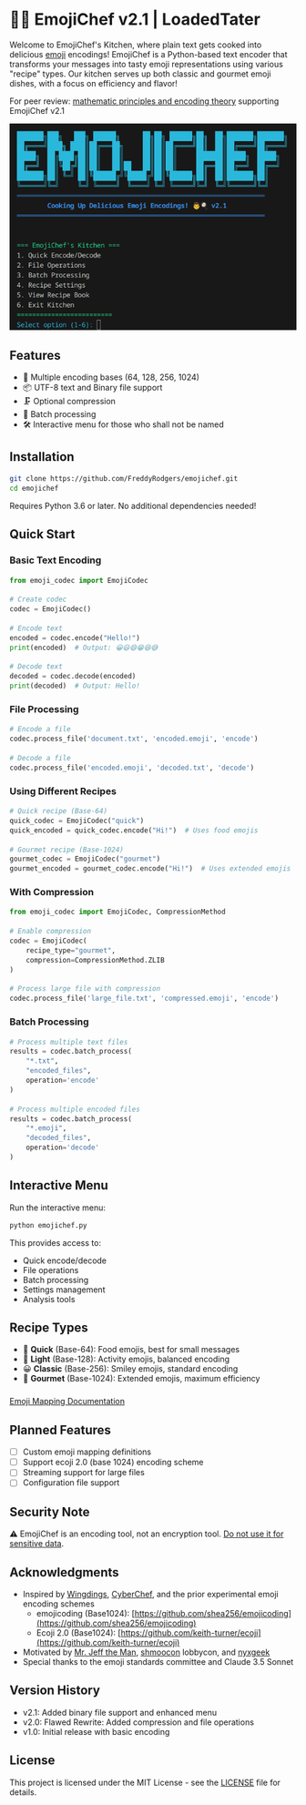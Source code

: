 # 👨‍🍳 EmojiChef v2.1 | LoadedTater

Welcome to EmojiChef's Kitchen, where plain text gets cooked into delicious [emoji](https://home.unicode.org/emoji/) encodings! EmojiChef is a Python-based text encoder that transforms your messages into tasty emoji representations using various "recipe" types. Our kitchen serves up both classic and gourmet emoji dishes, with a focus on efficiency and flavor!

For peer review: [mathematic principles and encoding theory](docs/emojichef-v2-math.md) supporting EmojiChef v2.1

![image](images/interactive-menu.png)

## Features

- 🔄 Multiple encoding bases (64, 128, 256, 1024)
- 📦 UTF-8 text and Binary file support
- 🗜️ Optional compression
- 📁 Batch processing
- 🛠️ Interactive menu for those who shall not be named

## Installation

```bash
git clone https://github.com/FreddyRodgers/emojichef.git
cd emojichef
```

Requires Python 3.6 or later. No additional dependencies needed!

## Quick Start

### Basic Text Encoding
```python
from emoji_codec import EmojiCodec

# Create codec
codec = EmojiCodec()

# Encode text
encoded = codec.encode("Hello!")
print(encoded)  # Output: 😀😃😄😁😆😅

# Decode text
decoded = codec.decode(encoded)
print(decoded)  # Output: Hello!
```

### File Processing
```python
# Encode a file
codec.process_file('document.txt', 'encoded.emoji', 'encode')

# Decode a file
codec.process_file('encoded.emoji', 'decoded.txt', 'decode')
```

### Using Different Recipes
```python
# Quick recipe (Base-64)
quick_codec = EmojiCodec("quick")
quick_encoded = quick_codec.encode("Hi!")  # Uses food emojis

# Gourmet recipe (Base-1024)
gourmet_codec = EmojiCodec("gourmet")
gourmet_encoded = gourmet_codec.encode("Hi!")  # Uses extended emojis
```

### With Compression
```python
from emoji_codec import EmojiCodec, CompressionMethod

# Enable compression
codec = EmojiCodec(
    recipe_type="gourmet",
    compression=CompressionMethod.ZLIB
)

# Process large file with compression
codec.process_file('large_file.txt', 'compressed.emoji', 'encode')
```

### Batch Processing
```python
# Process multiple text files
results = codec.batch_process(
    "*.txt",
    "encoded_files",
    operation='encode'
)

# Process multiple encoded files
results = codec.batch_process(
    "*.emoji",
    "decoded_files",
    operation='decode'
)
```

## Interactive Menu

Run the interactive menu:
```bash
python emojichef.py
```

This provides access to:
- Quick encode/decode
- File operations
- Batch processing
- Settings management
- Analysis tools

## Recipe Types

- 🍅 **Quick** (Base-64): Food emojis, best for small messages
- 🎰 **Light** (Base-128): Activity emojis, balanced encoding
- 😀 **Classic** (Base-256): Smiley emojis, standard encoding
- 🤠 **Gourmet** (Base-1024): Extended emojis, maximum efficiency

###
[Emoji Mapping Documentation](docs/emoji-mappings.md)

## Planned Features

- [ ] Custom emoji mapping definitions
- [ ] Support ecoji 2.0 (base 1024) encoding scheme
- [ ] Streaming support for large files
- [ ] Configuration file support

## Security Note

⚠️ EmojiChef is an encoding tool, not an encryption tool. [Do not use it for sensitive data](docs/emojichef-security-notice.md).

## Acknowledgments

- Inspired by [Wingdings](https://en.wikipedia.org/wiki/Wingdings), [CyberChef](https://github.com/gchq/CyberChef), and the prior experimental emoji encoding schemes 
   - emojicoding (Base1024): [https://github.com/shea256/emojicoding](https://github.com/shea256/emojicoding)
   - Ecoji 2.0 (Base1024): [https://github.com/keith-turner/ecoji](https://github.com/keith-turner/ecoji)
- Motivated by [Mr. Jeff the Man](https://x.com/MrJeffMan), [shmoocon](https://shmoocon.org) lobbycon, and [nyxgeek](https://x.com/nyxgeek) 
- Special thanks to the emoji standards committee and Claude 3.5 Sonnet

## Version History

- v2.1: Added binary file support and enhanced menu
- v2.0: Flawed Rewrite: Added compression and file operations
- v1.0: Initial release with basic encoding

## License

This project is licensed under the MIT License - see the [LICENSE](LICENSE.MD) file for details.